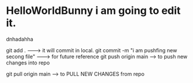 # HelloWorldBunny i am going to edit it.
dnhadahha




git add .  ---> it will commit in local.
git commit -m "i am pushfing new secong file" ---> for future reference
git push origin main  --> to push new changes into repo


git pull origin main --> to PULL NEW CHANGES from repo
